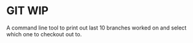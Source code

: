 # GIT WIP

A command line tool to print out last 10 branches worked on and select which one to checkout out to.